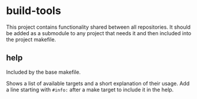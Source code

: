 # build-tools

This project contains functionality shared between all repositories.
It should be added as a submodule to any project that needs it and then included into the project makefile.

## help

Included by the base makefile.

Shows a list of available targets and a short explanation of their usage.
Add a line starting with `#info:` after a make target to include it in the help.
